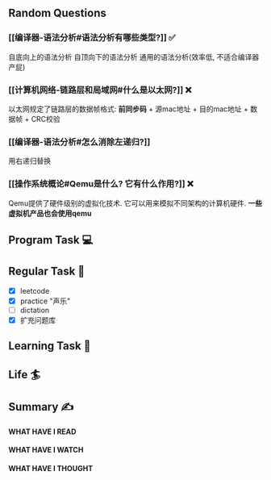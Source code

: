 ## Random Questions
### [[编译器-语法分析#语法分析有哪些类型?]] ✅
自底向上的语法分析
自顶向下的语法分析
通用的语法分析(效率低, 不适合编译器产屁)

### [[计算机网络-链路层和局域网#什么是以太网?]] ❌
以太网规定了链路层的数据帧格式:
**前同步码** + 源mac地址 + 目的mac地址 + 数据帧 + CRC校验

### [[编译器-语法分析#怎么消除左递归?]]
用右递归替换

### [[操作系统概论#Qemu是什么? 它有什么作用?]] ❌
Qemu提供了硬件级别的虚拟化技术.
它可以用来模拟不同架构的计算机硬件.
**一些虚拟机产品也会使用qemu**


## Program Task  💻

## Regular Task  🤡
- [x] leetcode
- [x] practice "声乐"
- [ ] dictation
- [x] 扩充问题库

## Learning Task 🎯

## Life 🏄

## Summary ✍
####  WHAT HAVE I READ

#### WHAT HAVE I WATCH

#### WHAT HAVE I THOUGHT
